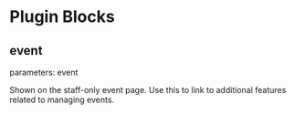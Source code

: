 # Plugin Blocks


## event
parameters: event

Shown on the staff-only event page. Use this to link to additional features related to managing events.